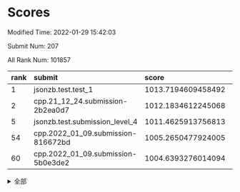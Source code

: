 # Scores

Modified Time: 2022-01-29 15:42:03

Submit Num: 207

All Rank Num: 101857

| rank |               submit               |       score        |       sigma        | pk_num |
| :--- | :--------------------------------- | :----------------- | :----------------- | :----- |
| 1    | jsonzb.test.test_1                 | 1013.7194609458492 | 0.8025071972628818 | 1968   |
| 2    | cpp.21_12_24.submission-2b2ea0d7   | 1012.1834612245068 | 0.7808544643345066 | 1964   |
| 5    | jsonzb.test.submission_level_4     | 1011.4625913756813 | 0.7744914897233139 | 1968   |
| 54   | cpp.2022_01_09.submission-816672bd | 1005.2650477924005 | 0.7167588935715864 | 1967   |
| 60   | cpp.2022_01_09.submission-5b0e3de2 | 1004.6393276014094 | 0.7124933633490771 | 1973   |


<details>
<summary>全部</summary>

| rank |                 submit                 |       score        |       sigma        | pk_num |
| :--- | :------------------------------------- | :----------------- | :----------------- | :----- |
| 1    | jsonzb.test.test_1                     | 1013.7194609458492 | 0.8025071972628818 | 1968   |
| 2    | cpp.21_12_24.submission-2b2ea0d7       | 1012.1834612245068 | 0.7808544643345066 | 1964   |
| 3    | gobigger.level_3.submission_level_3_49 | 1011.9334706695066 | 0.7759597313663287 | 1970   |
| 4    | gobigger.level_3.submission_level_3_24 | 1011.9110558048089 | 0.7955747169167608 | 1964   |
| 5    | jsonzb.test.submission_level_4         | 1011.4625913756813 | 0.7744914897233139 | 1968   |
| 6    | gobigger.level_3.submission_level_3_41 | 1011.1565083620924 | 0.7551599720428595 | 1970   |
| 7    | gobigger.level_3.submission_level_3_2  | 1011.0270042084358 | 0.7522483935084967 | 1968   |
| 8    | gobigger.level_3.submission_level_3_0  | 1010.994593267977  | 0.7599231474019416 | 1968   |
| 9    | gobigger.level_3.submission_level_3_7  | 1010.88230340248   | 0.7701366721257259 | 1965   |
| 10   | gobigger.level_3.submission_level_3_43 | 1010.7535443041754 | 0.764610886542228  | 1968   |
| 11   | gobigger.level_3.submission_level_3_18 | 1010.5870001946436 | 0.786842521242209  | 1966   |
| 12   | gobigger.level_3.submission_level_3_1  | 1010.539021638797  | 0.7608759593422628 | 1968   |
| 13   | gobigger.level_3.submission_level_3_40 | 1010.5126846574233 | 0.7667207027410115 | 1970   |
| 14   | gobigger.level_3.submission_level_3_45 | 1010.510645910718  | 0.764855619011074  | 1972   |
| 15   | gobigger.level_3.submission_level_3_42 | 1010.4225848767933 | 0.7512831249719374 | 1968   |
| 16   | gobigger.level_3.submission_level_3_22 | 1010.3499211378253 | 0.7430542476928115 | 1972   |
| 17   | gobigger.level_3.submission_level_3_19 | 1010.3492489463888 | 0.7497053172846533 | 1969   |
| 18   | gobigger.level_3.submission_level_3_39 | 1010.3042902762955 | 0.7496757566128452 | 1964   |
| 19   | gobigger.level_3.submission_level_3_37 | 1010.2303615657096 | 0.7501029113422051 | 1971   |
| 20   | gobigger.level_3.submission_level_3_14 | 1010.1422497561512 | 0.7477649232769604 | 1970   |
| 21   | gobigger.level_3.submission_level_3_47 | 1010.1343931164088 | 0.7571949636692709 | 1966   |
| 22   | gobigger.level_3.submission_level_3_34 | 1010.12053645894   | 0.7623125698449824 | 1968   |
| 23   | gobigger.level_3.submission_level_3_9  | 1010.0932866233994 | 0.750012688327842  | 1972   |
| 24   | gobigger.level_3.submission_level_3_6  | 1010.0457613691357 | 0.7691012003993316 | 1974   |
| 25   | gobigger.level_3.submission_level_3_35 | 1009.9571709361978 | 0.7498670668942347 | 1966   |
| 26   | gobigger.level_3.submission_level_3_5  | 1009.8616716743559 | 0.7629811526877395 | 1973   |
| 27   | gobigger.level_3.submission_level_3_4  | 1009.8188814276933 | 0.7545946444306981 | 1967   |
| 28   | gobigger.level_3.submission_level_3_8  | 1009.7128558465022 | 0.7616476482055314 | 1966   |
| 29   | gobigger.level_3.submission_level_3_12 | 1009.7064358571403 | 0.749640278076633  | 1967   |
| 30   | gobigger.level_3.submission_level_3_11 | 1009.6563716878117 | 0.746485171709585  | 1970   |
| 31   | gobigger.level_3.submission_level_3_28 | 1009.6179626245752 | 0.7522529007868456 | 1970   |
| 32   | gobigger.level_3.submission_level_3_13 | 1009.6065088385982 | 0.7538771540262947 | 1968   |
| 33   | gobigger.level_3.submission_level_3_17 | 1009.5890279933919 | 0.755638787859687  | 1968   |
| 34   | gobigger.level_3.submission_level_3_46 | 1009.5271153700396 | 0.7693802418774731 | 1972   |
| 35   | gobigger.level_3.submission_level_3_29 | 1009.4895259239123 | 0.767898107948709  | 1970   |
| 36   | gobigger.level_3.submission_level_3_48 | 1009.4744802925985 | 0.7367969774551596 | 1966   |
| 37   | gobigger.level_3.submission_level_3_44 | 1009.4742251500718 | 0.7367001503335172 | 1969   |
| 38   | gobigger.level_3.submission_level_3_10 | 1009.3904537011053 | 0.7439706527681473 | 1972   |
| 39   | gobigger.level_3.submission_level_3_27 | 1009.3494748423537 | 0.7520140049009286 | 1964   |
| 40   | gobigger.level_3.submission_level_3_31 | 1009.323515457215  | 0.7585777433024573 | 1970   |
| 41   | gobigger.level_3.submission_level_3_3  | 1009.275702841877  | 0.7546363834985308 | 1969   |
| 42   | gobigger.level_3.submission_level_3_15 | 1009.2276353033418 | 0.7454794374672018 | 1966   |
| 43   | gobigger.level_3.submission_level_3_30 | 1009.1989281933563 | 0.7554399770281119 | 1961   |
| 44   | gobigger.level_3.submission_level_3_26 | 1009.1971335047763 | 0.7649157848193718 | 1965   |
| 45   | gobigger.level_3.submission_level_3_32 | 1009.1609485987058 | 0.7513210660907415 | 1968   |
| 46   | gobigger.level_3.submission_level_3_23 | 1009.1168296674397 | 0.762455885734364  | 1971   |
| 47   | gobigger.level_3.submission_level_3_38 | 1009.1121871815959 | 0.7482087103460227 | 1964   |
| 48   | gobigger.level_3.submission_level_3_33 | 1009.0532905850346 | 0.7673120128015076 | 1971   |
| 49   | gobigger.level_3.submission_level_3_20 | 1008.9356494945035 | 0.743192917548023  | 1967   |
| 50   | gobigger.level_3.submission_level_3_16 | 1008.6777910566179 | 0.7524592066237271 | 1968   |
| 51   | gobigger.level_3.submission_level_3_25 | 1008.5598278018607 | 0.7487451253159236 | 1970   |
| 52   | gobigger.level_3.submission_level_3_36 | 1008.3462831721697 | 0.7328415791980329 | 1970   |
| 53   | gobigger.level_3.submission_level_3_21 | 1007.8566043731864 | 0.7561258444329566 | 1967   |
| 54   | cpp.2022_01_09.submission-816672bd     | 1005.2650477924005 | 0.7167588935715864 | 1967   |
| 55   | gobigger.level_1.submission_level_1_33 | 1005.1075810446722 | 0.7166366720525905 | 1965   |
| 56   | gobigger.level_1.submission_level_1_6  | 1004.8311630211753 | 0.7172406491513914 | 1966   |
| 57   | gobigger.level_1.submission_level_1_48 | 1004.8198898492853 | 0.7211313103015115 | 1968   |
| 58   | gobigger.level_1.submission_level_1_27 | 1004.7890140071545 | 0.7274495852571538 | 1972   |
| 59   | gobigger.level_1.submission_level_1_2  | 1004.6936908441652 | 0.7116894604065174 | 1972   |
| 60   | cpp.2022_01_09.submission-5b0e3de2     | 1004.6393276014094 | 0.7124933633490771 | 1973   |
| 61   | gobigger.level_1.submission_level_1_21 | 1004.5166082817158 | 0.7304891278014921 | 1970   |
| 62   | gobigger.level_1.submission_level_1_36 | 1004.3483507198722 | 0.7162698673669974 | 1968   |
| 63   | gobigger.level_1.submission_level_1_25 | 1004.2140492854932 | 0.7198113588857559 | 1967   |
| 64   | gobigger.level_1.submission_level_1_19 | 1004.1787359329603 | 0.720603328112994  | 1971   |
| 65   | gobigger.level_1.submission_level_1_15 | 1004.1175029457736 | 0.710114953276689  | 1968   |
| 66   | gobigger.level_1.submission_level_1_12 | 1004.0633325618716 | 0.7098183478224341 | 1967   |
| 67   | gobigger.level_1.submission_level_1_37 | 1004.0425584797268 | 0.71717677018859   | 1967   |
| 68   | gobigger.level_1.submission_level_1_0  | 1003.9476718531074 | 0.7100208125546884 | 1965   |
| 69   | gobigger.level_1.submission_level_1_4  | 1003.8411991185703 | 0.7093035684814637 | 1972   |
| 70   | gobigger.level_1.submission_level_1_20 | 1003.8323601025149 | 0.7144727183435848 | 1969   |
| 71   | gobigger.level_1.submission_level_1_18 | 1003.7709957065673 | 0.7177352623372828 | 1968   |
| 72   | gobigger.level_1.submission_level_1_40 | 1003.6830199632785 | 0.7104837150386311 | 1970   |
| 73   | gobigger.level_1.submission_level_1_17 | 1003.530122623061  | 0.7176155307930019 | 1966   |
| 74   | gobigger.level_1.submission_level_1_47 | 1003.5207078113044 | 0.7117609112175555 | 1968   |
| 75   | gobigger.level_1.submission_level_1_43 | 1003.4588841363377 | 0.7148915787525312 | 1971   |
| 76   | gobigger.level_1.submission_level_1_14 | 1003.4466421221515 | 0.7236851173357203 | 1972   |
| 77   | gobigger.level_1.submission_level_1_38 | 1003.4365808582425 | 0.7175574800473046 | 1966   |
| 78   | gobigger.level_1.submission_level_1_9  | 1003.4099822597002 | 0.7221236503398702 | 1972   |
| 79   | gobigger.level_1.submission_level_1_13 | 1003.3679335032298 | 0.7174655009253522 | 1969   |
| 80   | gobigger.level_1.submission_level_1_5  | 1003.3520947515503 | 0.7144641112464011 | 1968   |
| 81   | gobigger.level_1.submission_level_1_35 | 1003.3242266366304 | 0.7050590067835839 | 1968   |
| 82   | gobigger.level_1.submission_level_1_44 | 1003.3228736993208 | 0.7202085046536669 | 1973   |
| 83   | gobigger.level_1.submission_level_1_39 | 1003.174654070084  | 0.7188378315058287 | 1971   |
| 84   | gobigger.level_1.submission_level_1_24 | 1003.1614179643135 | 0.7161031767230281 | 1966   |
| 85   | gobigger.level_1.submission_level_1_23 | 1003.1552359455291 | 0.7041267860585292 | 1967   |
| 86   | gobigger.level_1.submission_level_1_32 | 1003.1368696774375 | 0.7151294981502044 | 1968   |
| 87   | gobigger.level_1.submission_level_1_22 | 1003.1167252979833 | 0.7125426088954614 | 1973   |
| 88   | gobigger.level_1.submission_level_1_11 | 1003.1018423210866 | 0.7170531029970799 | 1969   |
| 89   | gobigger.level_1.submission_level_1_49 | 1003.0995838514963 | 0.7277568347404499 | 1970   |
| 90   | gobigger.level_1.submission_level_1_1  | 1003.0804267314785 | 0.7197018295519803 | 1968   |
| 91   | gobigger.level_1.submission_level_1_29 | 1003.0420270156794 | 0.7176981030329985 | 1970   |
| 92   | gobigger.level_1.submission_level_1_46 | 1002.9988254021451 | 0.7082028296882712 | 1966   |
| 93   | gobigger.level_1.submission_level_1_30 | 1002.9662300377101 | 0.7319995121380132 | 1971   |
| 94   | gobigger.level_1.submission_level_1_42 | 1002.8735617805319 | 0.7067832810778134 | 1969   |
| 95   | gobigger.level_1.submission_level_1_8  | 1002.8100045499165 | 0.7127970509542333 | 1966   |
| 96   | gobigger.level_1.submission_level_1_34 | 1002.773514781987  | 0.70069937993246   | 1972   |
| 97   | gobigger.level_1.submission_level_1_26 | 1002.6911338364278 | 0.7176132415170701 | 1973   |
| 98   | gobigger.level_1.submission_level_1_28 | 1002.6722670592777 | 0.7251249013519747 | 1971   |
| 99   | gobigger.level_1.submission_level_1_16 | 1002.3118491323437 | 0.7184509688321595 | 1968   |
| 100  | gobigger.level_1.submission_level_1_10 | 1002.310275927352  | 0.7212938652227927 | 1972   |
| 101  | gobigger.level_1.submission_level_1_3  | 1002.1487756172395 | 0.7088964298312583 | 1967   |
| 102  | gobigger.level_1.submission_level_1_31 | 1002.0668398892221 | 0.7294353271046957 | 1967   |
| 103  | gobigger.level_1.submission_level_1_45 | 1001.995523628044  | 0.7200389947618128 | 1964   |
| 104  | gobigger.level_1.submission_level_1_7  | 1001.7614503127664 | 0.6970452229956536 | 1965   |
| 105  | gobigger.level_1.submission_level_1_41 | 1001.6801507560684 | 0.7032758985060932 | 1969   |
| 106  | gobigger.random.submission_random_38   | 997.4633894653693  | 0.6945723129191457 | 1971   |
| 107  | gobigger.random.submission_random_34   | 997.2144987438721  | 0.6979257104964316 | 1966   |
| 108  | gobigger.random.submission_random_31   | 997.0472544621692  | 0.6919957864773104 | 1968   |
| 109  | gobigger.random.submission_random_49   | 997.0265160780424  | 0.7090594154419066 | 1970   |
| 110  | gobigger.random.submission_random_40   | 996.9415644995838  | 0.7090968539249523 | 1973   |
| 111  | gobigger.random.submission_random_35   | 996.9089159767731  | 0.7089962444331055 | 1963   |
| 112  | gobigger.random.submission_random_15   | 996.869913394742   | 0.7143946026402211 | 1967   |
| 113  | gobigger.random.submission_random_29   | 996.8276786501925  | 0.7130473452753494 | 1968   |
| 114  | gobigger.random.submission_random_16   | 996.7477617584638  | 0.7142770615387807 | 1968   |
| 115  | gobigger.random.submission_random_44   | 996.5368183197638  | 0.7086978662821868 | 1968   |
| 116  | gobigger.random.submission_random_10   | 996.4735351848027  | 0.7066960892881905 | 1970   |
| 117  | gobigger.random.submission_random_48   | 996.4021075838097  | 0.7034418901376694 | 1967   |
| 118  | gobigger.random.submission_random_23   | 996.3944722261186  | 0.7097062793547777 | 1969   |
| 119  | gobigger.random.submission_random_18   | 996.3463893223943  | 0.716123287168626  | 1967   |
| 120  | gobigger.random.submission_random_36   | 996.3206642684061  | 0.7207602028627824 | 1965   |
| 121  | gobigger.random.submission_random_37   | 996.3163241756647  | 0.7184469203747901 | 1969   |
| 122  | gobigger.random.submission_random_30   | 996.2757826613479  | 0.7211417865612377 | 1969   |
| 123  | gobigger.random.submission_random_33   | 996.2471353366537  | 0.7004733420046014 | 1968   |
| 124  | gobigger.random.submission_random_22   | 996.1990371327615  | 0.695533444022385  | 1970   |
| 125  | gobigger.random.submission_random_19   | 996.1199831011453  | 0.7087581359928383 | 1970   |
| 126  | gobigger.random.submission_random_39   | 996.0611067597281  | 0.7065197821993028 | 1970   |
| 127  | gobigger.random.submission_random_0    | 996.0479874900778  | 0.7217957473129731 | 1968   |
| 128  | gobigger.random.submission_random_11   | 996.0266063197818  | 0.7026073984831204 | 1967   |
| 129  | gobigger.random.submission_random_7    | 996.0169285037725  | 0.7174052642377754 | 1964   |
| 130  | gobigger.random.submission_random_45   | 995.9750672008255  | 0.7015922039644829 | 1969   |
| 131  | gobigger.random.submission_random_46   | 995.8639706128848  | 0.7114503585492578 | 1965   |
| 132  | gobigger.random.submission_random_4    | 995.8356546422366  | 0.7050335634231708 | 1968   |
| 133  | gobigger.random.submission_random_21   | 995.7869650388635  | 0.7186188796809434 | 1967   |
| 134  | gobigger.random.submission_random_28   | 995.7787560078838  | 0.7180645707039935 | 1969   |
| 135  | gobigger.random.submission_random_27   | 995.7692056627874  | 0.7128381759129325 | 1972   |
| 136  | gobigger.random.submission_random_32   | 995.7082312648799  | 0.7290562601623537 | 1971   |
| 137  | gobigger.random.submission_random_20   | 995.662644190469   | 0.7040203342571199 | 1967   |
| 138  | gobigger.random.submission_random_2    | 995.6281988344848  | 0.7091692311287761 | 1963   |
| 139  | gobigger.random.submission_random_47   | 995.6230337996307  | 0.7125241392425011 | 1969   |
| 140  | gobigger.random.submission_random_43   | 995.5147336158589  | 0.7281998150310873 | 1967   |
| 141  | gobigger.random.submission_random_5    | 995.4866348860012  | 0.7104783412682368 | 1965   |
| 142  | gobigger.random.submission_random_12   | 995.4536992360913  | 0.718430679506685  | 1969   |
| 143  | gobigger.random.submission_random_14   | 995.4181489284705  | 0.7165904013302774 | 1966   |
| 144  | gobigger.random.submission_random_41   | 995.3867429470596  | 0.7222178484545728 | 1966   |
| 145  | gobigger.random.submission_random_6    | 995.3658326853968  | 0.7291766451996505 | 1967   |
| 146  | gobigger.random.submission_random_26   | 995.2806440259709  | 0.7023976900780368 | 1964   |
| 147  | gobigger.random.submission_random_9    | 995.1291050839205  | 0.7224961990478315 | 1974   |
| 148  | gobigger.random.submission_random_3    | 995.0101264095213  | 0.6950729758174669 | 1974   |
| 149  | gobigger.random.submission_random_8    | 994.9746836503659  | 0.7232253458576472 | 1964   |
| 150  | gobigger.random.submission_random_1    | 994.8713432324517  | 0.7248731463561976 | 1971   |
| 151  | gobigger.random.submission_random_17   | 994.8428123921016  | 0.7163730987347761 | 1967   |
| 152  | gobigger.random.submission_random_13   | 994.7732939862901  | 0.7262034227222244 | 1967   |
| 153  | gobigger.random.submission_random_42   | 994.7021305932033  | 0.718840477205814  | 1964   |
| 154  | gobigger.random.submission_random_24   | 994.4300682860732  | 0.7175297204601212 | 1970   |
| 155  | gobigger.random.submission_random_25   | 994.1540970474002  | 0.7273353886896365 | 1965   |
| 156  | gobigger.level_2.submission_level_2_48 | 993.4234369542119  | 0.7366367026827567 | 1967   |
| 157  | gobigger.level_2.submission_level_2_46 | 993.3199838293887  | 0.7265572652856864 | 1965   |
| 158  | gobigger.level_2.submission_level_2_17 | 993.1741390939171  | 0.7336769849953548 | 1969   |
| 159  | gobigger.level_2.submission_level_2_0  | 993.1172374456455  | 0.7370558390516312 | 1966   |
| 160  | gobigger.level_2.submission_level_2_4  | 993.0861121169808  | 0.7443495343808131 | 1962   |
| 161  | gobigger.level_2.submission_level_2_3  | 993.0352678299224  | 0.7391116487112291 | 1964   |
| 162  | gobigger.level_2.submission_level_2_19 | 993.0329638973225  | 0.7167109134849907 | 1968   |
| 163  | gobigger.level_2.submission_level_2_8  | 992.9855248151396  | 0.7460652935396811 | 1968   |
| 164  | gobigger.level_2.submission_level_2_1  | 992.895791440279   | 0.7295700430012506 | 1971   |
| 165  | gobigger.level_2.submission_level_2_36 | 992.8933593347128  | 0.7301123771614553 | 1966   |
| 166  | gobigger.level_2.submission_level_2_9  | 992.8870296044205  | 0.7266316337808775 | 1966   |
| 167  | gobigger.level_2.submission_level_2_25 | 992.7740800307844  | 0.7455438623866948 | 1966   |
| 168  | gobigger.level_2.submission_level_2_24 | 992.7722325408881  | 0.7437432727490224 | 1965   |
| 169  | gobigger.level_2.submission_level_2_39 | 992.7443458577753  | 0.7198451187250956 | 1970   |
| 170  | gobigger.level_2.submission_level_2_28 | 992.7135769984286  | 0.7411278857901216 | 1964   |
| 171  | gobigger.level_2.submission_level_2_27 | 992.641392694805   | 0.7361481723443505 | 1967   |
| 172  | gobigger.level_2.submission_level_2_12 | 992.5949388521576  | 0.7544748931924392 | 1969   |
| 173  | gobigger.level_2.submission_level_2_15 | 992.5839211081255  | 0.7389229296072953 | 1968   |
| 174  | gobigger.level_2.submission_level_2_42 | 992.4480585460363  | 0.7458009954729963 | 1973   |
| 175  | gobigger.level_2.submission_level_2_18 | 992.4471327316224  | 0.7349972267991897 | 1969   |
| 176  | gobigger.level_2.submission_level_2_37 | 992.423345227179   | 0.7310673306605996 | 1967   |
| 177  | gobigger.level_2.submission_level_2_33 | 992.4194181136846  | 0.7533211845105529 | 1967   |
| 178  | gobigger.level_2.submission_level_2_40 | 992.2937664503633  | 0.7527978955392002 | 1966   |
| 179  | gobigger.level_2.submission_level_2_14 | 992.1952283886966  | 0.747749528656405  | 1965   |
| 180  | gobigger.level_2.submission_level_2_5  | 992.1825455500145  | 0.7479532980957296 | 1971   |
| 181  | gobigger.level_2.submission_level_2_47 | 992.1715992325685  | 0.7331172453010729 | 1966   |
| 182  | gobigger.level_2.submission_level_2_41 | 992.1641255607491  | 0.7536687003134912 | 1966   |
| 183  | gobigger.level_2.submission_level_2_30 | 991.997005486394   | 0.7468536817981652 | 1969   |
| 184  | gobigger.level_2.submission_level_2_6  | 991.8861546688872  | 0.7584202918018541 | 1972   |
| 185  | gobigger.level_2.submission_level_2_20 | 991.8084960623037  | 0.7499563317105843 | 1963   |
| 186  | gobigger.level_2.submission_level_2_10 | 991.651162226442   | 0.7579840148983005 | 1972   |
| 187  | gobigger.level_2.submission_level_2_38 | 991.6091663368794  | 0.7574885036030427 | 1964   |
| 188  | gobigger.level_2.submission_level_2_16 | 991.4843359642267  | 0.7427970887202338 | 1966   |
| 189  | gobigger.level_2.submission_level_2_32 | 991.3817726985254  | 0.7499809786257156 | 1972   |
| 190  | gobigger.level_2.submission_level_2_22 | 991.3326727370451  | 0.7703324849720623 | 1970   |
| 191  | gobigger.level_2.submission_level_2_11 | 991.2515565106025  | 0.7429121786238172 | 1967   |
| 192  | gobigger.level_2.submission_level_2_29 | 991.226277482371   | 0.7591753924773571 | 1975   |
| 193  | gobigger.level_2.submission_level_2_2  | 991.2051013548447  | 0.7559290897851136 | 1972   |
| 194  | gobigger.level_2.submission_level_2_31 | 991.1868506863393  | 0.7349559291079117 | 1968   |
| 195  | gobigger.level_2.submission_level_2_23 | 990.9809859021507  | 0.7534177005488986 | 1966   |
| 196  | gobigger.level_2.submission_level_2_7  | 990.8601395823807  | 0.7439549445650577 | 1972   |
| 197  | gobigger.level_2.submission_level_2_13 | 990.8112453167632  | 0.7486792022804325 | 1964   |
| 198  | gobigger.level_2.submission_level_2_45 | 990.7710715786105  | 0.7368657894365718 | 1963   |
| 199  | gobigger.level_2.submission_level_2_49 | 990.6759289962696  | 0.7575390215861744 | 1968   |
| 200  | gobigger.level_2.submission_level_2_43 | 990.6280474571076  | 0.7623318326161647 | 1967   |
| 201  | gobigger.level_2.submission_level_2_21 | 990.516605041484   | 0.7655521978839693 | 1970   |
| 202  | gobigger.level_2.submission_level_2_35 | 990.4251785302982  | 0.7444798207772803 | 1972   |
| 203  | gobigger.level_2.submission_level_2_26 | 990.4143244581886  | 0.7587788107870055 | 1969   |
| 204  | gobigger.level_2.submission_level_2_44 | 990.1832306219337  | 0.7636551479786643 | 1966   |
| 205  | gobigger.level_2.submission_level_2_34 | 989.5923627471011  | 0.7987822947020251 | 1976   |
| 206  | gobigger.none.submission_none_1        | 976.7254240824248  | 1.326076613579746  | 1973   |
| 207  | gobigger.none.submission_none_0        | 976.0340869098736  | 1.4847786306879434 | 1971   |

</details>